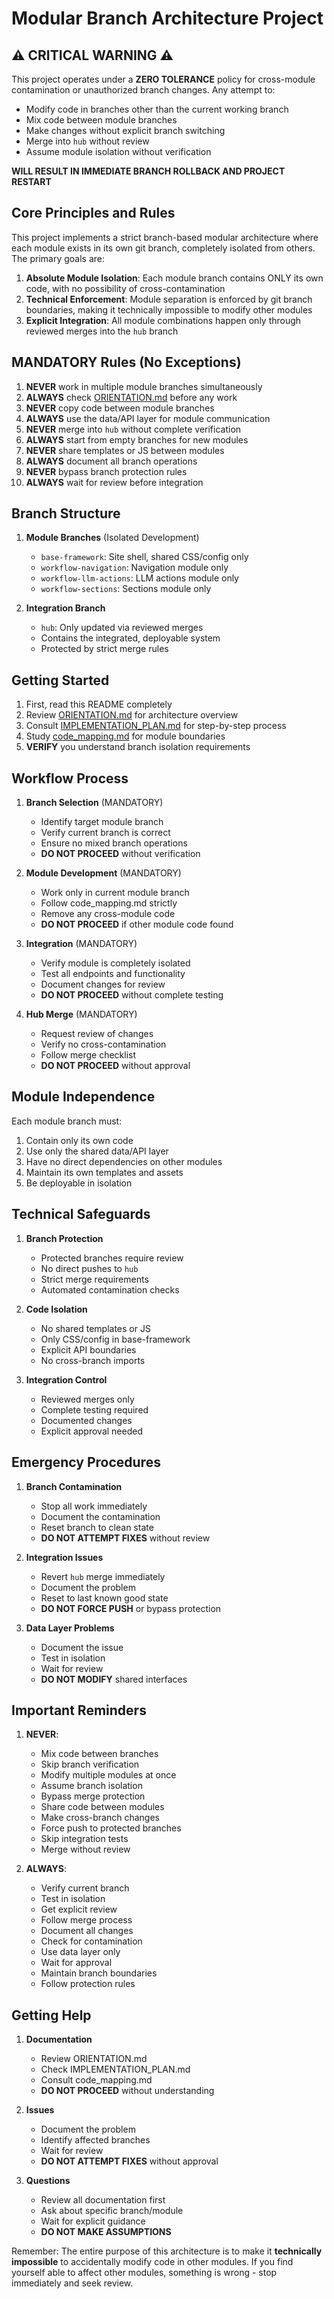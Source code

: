 # Modular Branch Architecture Project

## ⚠️ CRITICAL WARNING ⚠️

This project operates under a **ZERO TOLERANCE** policy for cross-module contamination or unauthorized branch changes. Any attempt to:
- Modify code in branches other than the current working branch
- Mix code between module branches
- Make changes without explicit branch switching
- Merge into `hub` without review
- Assume module isolation without verification

**WILL RESULT IN IMMEDIATE BRANCH ROLLBACK AND PROJECT RESTART**

## Core Principles and Rules

This project implements a strict branch-based modular architecture where each module exists in its own git branch, completely isolated from others. The primary goals are:

1. **Absolute Module Isolation**: Each module branch contains ONLY its own code, with no possibility of cross-contamination
2. **Technical Enforcement**: Module separation is enforced by git branch boundaries, making it technically impossible to modify other modules
3. **Explicit Integration**: All module combinations happen only through reviewed merges into the `hub` branch

## MANDATORY Rules (No Exceptions)

1. **NEVER** work in multiple module branches simultaneously
2. **ALWAYS** check [ORIENTATION.md](ORIENTATION.md) before any work
3. **NEVER** copy code between module branches
4. **ALWAYS** use the data/API layer for module communication
5. **NEVER** merge into `hub` without complete verification
6. **ALWAYS** start from empty branches for new modules
7. **NEVER** share templates or JS between modules
8. **ALWAYS** document all branch operations
9. **NEVER** bypass branch protection rules
10. **ALWAYS** wait for review before integration

## Branch Structure

1. **Module Branches** (Isolated Development)
   - `base-framework`: Site shell, shared CSS/config only
   - `workflow-navigation`: Navigation module only
   - `workflow-llm-actions`: LLM actions module only
   - `workflow-sections`: Sections module only

2. **Integration Branch**
   - `hub`: Only updated via reviewed merges
   - Contains the integrated, deployable system
   - Protected by strict merge rules

## Getting Started

1. First, read this README completely
2. Review [ORIENTATION.md](ORIENTATION.md) for architecture overview
3. Consult [IMPLEMENTATION_PLAN.md](IMPLEMENTATION_PLAN.md) for step-by-step process
4. Study [code_mapping.md](code_mapping.md) for module boundaries
5. **VERIFY** you understand branch isolation requirements

## Workflow Process

1. **Branch Selection** (MANDATORY)
   - Identify target module branch
   - Verify current branch is correct
   - Ensure no mixed branch operations
   - **DO NOT PROCEED** without verification

2. **Module Development** (MANDATORY)
   - Work only in current module branch
   - Follow code_mapping.md strictly
   - Remove any cross-module code
   - **DO NOT PROCEED** if other module code found

3. **Integration** (MANDATORY)
   - Verify module is completely isolated
   - Test all endpoints and functionality
   - Document changes for review
   - **DO NOT PROCEED** without complete testing

4. **Hub Merge** (MANDATORY)
   - Request review of changes
   - Verify no cross-contamination
   - Follow merge checklist
   - **DO NOT PROCEED** without approval

## Module Independence

Each module branch must:
1. Contain only its own code
2. Use only the shared data/API layer
3. Have no direct dependencies on other modules
4. Maintain its own templates and assets
5. Be deployable in isolation

## Technical Safeguards

1. **Branch Protection**
   - Protected branches require review
   - No direct pushes to `hub`
   - Strict merge requirements
   - Automated contamination checks

2. **Code Isolation**
   - No shared templates or JS
   - Only CSS/config in base-framework
   - Explicit API boundaries
   - No cross-branch imports

3. **Integration Control**
   - Reviewed merges only
   - Complete testing required
   - Documented changes
   - Explicit approval needed

## Emergency Procedures

1. **Branch Contamination**
   - Stop all work immediately
   - Document the contamination
   - Reset branch to clean state
   - **DO NOT ATTEMPT FIXES** without review

2. **Integration Issues**
   - Revert `hub` merge immediately
   - Document the problem
   - Reset to last known good state
   - **DO NOT FORCE PUSH** or bypass protection

3. **Data Layer Problems**
   - Document the issue
   - Test in isolation
   - Wait for review
   - **DO NOT MODIFY** shared interfaces

## Important Reminders

1. **NEVER**:
   - Mix code between branches
   - Skip branch verification
   - Modify multiple modules at once
   - Assume branch isolation
   - Bypass merge protection
   - Share code between modules
   - Make cross-branch changes
   - Force push to protected branches
   - Skip integration tests
   - Merge without review

2. **ALWAYS**:
   - Verify current branch
   - Test in isolation
   - Get explicit review
   - Follow merge process
   - Document all changes
   - Check for contamination
   - Use data layer only
   - Wait for approval
   - Maintain branch boundaries
   - Follow protection rules

## Getting Help

1. **Documentation**
   - Review ORIENTATION.md
   - Check IMPLEMENTATION_PLAN.md
   - Consult code_mapping.md
   - **DO NOT PROCEED** without understanding

2. **Issues**
   - Document the problem
   - Identify affected branches
   - Wait for review
   - **DO NOT ATTEMPT FIXES** without approval

3. **Questions**
   - Review all documentation first
   - Ask about specific branch/module
   - Wait for explicit guidance
   - **DO NOT MAKE ASSUMPTIONS**

Remember: The entire purpose of this architecture is to make it **technically impossible** to accidentally modify code in other modules. If you find yourself able to affect other modules, something is wrong - stop immediately and seek review. 